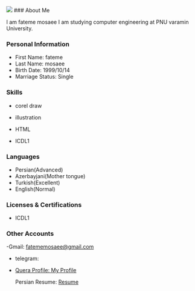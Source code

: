 <img src="https://avatars2.githubusercontent.com/u/72305540?s=400&u=b1bac51ab80cdc6a08775674a4198772a91eaf70&v=4"/>
### About Me

I am fateme mosaee
I am studying computer engineering at PNU varamin University.

### Personal Information

- First Name: fateme
- Last Name: mosaee
- Birth Date: 1999/10/14
- Marriage Status: Single

### Skills

+ corel draw

+ illustration

+ HTML

+ ICDL1

### Languages

- Persian(Advanced)
- Azerbayjani(Mother tongue)
- Turkish(Excellent)
- English(Normal)


### Licenses & Certifications

- ICDL1 

### Other Accounts
-Gmail: fatememosaee@gmail.com

- telegram:  <a href="https://t.me/Fatememosayi23">

- Quera Profile: <a href="https://quera.ir/profile/fatememosaee">My Profile</a>

  Persian Resume: <a href="https://fatememosaee.github.io/Resume.fa/"> Resume </a>
